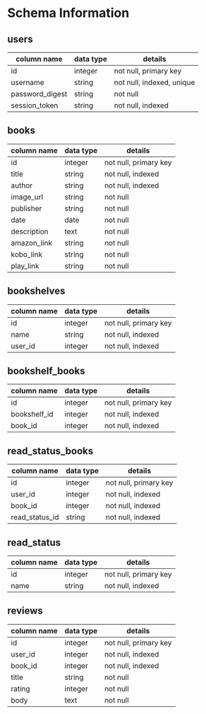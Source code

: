# Schema Information

## users
column name     | data type | details
----------------|-----------|-----------------------
id              | integer   | not null, primary key
username           | string    | not null, indexed, unique
password_digest | string    | not null
session_token   | string    | not null, indexed

## books
column name     | data type | details
----------------|-----------|-----------------------
id              | integer   | not null, primary key
title           | string    | not null, indexed
author          | string    | not null, indexed
image_url       | string    | not null
publisher       | string    | not null
date            | date      | not null
description     | text      | not null
amazon_link     | string    | not null
kobo_link       | string    | not null
play_link       | string    | not null

## bookshelves
column name     | data type | details
----------------|-----------|-----------------------
id              | integer   | not null, primary key
name            | string    | not null, indexed
user_id         | integer   | not null, indexed

## bookshelf_books
column name     | data type | details
----------------|-----------|-----------------------
id              | integer   | not null, primary key
bookshelf_id    | integer   | not null, indexed
book_id         | integer   | not null, indexed

## read_status_books
column name     | data type | details
----------------|-----------|-----------------------
id              | integer   | not null, primary key
user_id         | integer   | not null, indexed
book_id         | integer   | not null, indexed
read_status_id  | string    | not null, indexed

## read_status
column name     | data type | details
----------------|-----------|-----------------------
id              | integer   | not null, primary key
name            | string    | not null, indexed

## reviews
column name     | data type | details
----------------|-----------|-----------------------
id              | integer   | not null, primary key
user_id         | integer   | not null, indexed
book_id         | integer   | not null, indexed
title           | string    | not null
rating          | integer   | not null
body            | text      | not null
